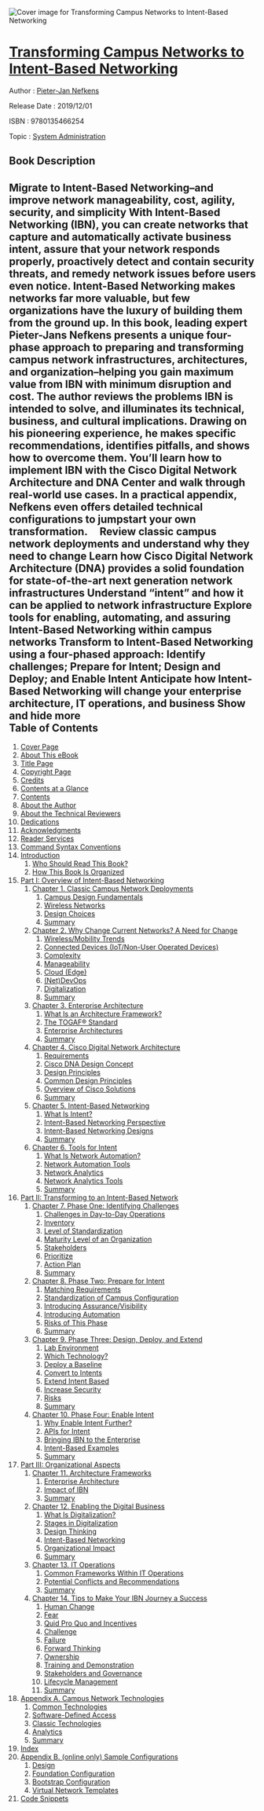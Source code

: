 ![Cover image for Transforming Campus Networks to Intent-Based Networking](https://imgdetail.ebookreading.net/cover/cover/20200215/EB9780135466254.jpg)

[Transforming Campus Networks to Intent-Based Networking](https://ebookreading.net/view/book/Transforming+Campus+Networks+to+Intent-Based+Networking-EB9780135466254_1.html "Transforming Campus Networks to Intent-Based Networking")
====================================================================================================================

Author : [Pieter-Jan Nefkens](https://ebookreading.net/search/author/Pieter-Jan+Nefkens)

Release Date : 2019/12/01

ISBN : 9780135466254

Topic : [System Administration](https://ebookreading.net/search/category/system-administration)

Book Description
-----------------

 Migrate to Intent-Based Networking–and improve network manageability, cost, agility, security, and simplicity
With Intent-Based Networking (IBN), you can create networks that capture and automatically activate business intent, assure that your network responds properly, proactively detect and contain security threats, and remedy network issues before users even notice.
Intent-Based Networking makes networks far more valuable, but few organizations have the luxury of building them from the ground up. In this book, leading expert Pieter-Jans Nefkens presents a unique four-phase approach to preparing and transforming campus network infrastructures, architectures, and organization–helping you gain maximum value from IBN with minimum disruption and cost.
The author reviews the problems IBN is intended to solve, and illuminates its technical, business, and cultural implications. Drawing on his pioneering experience, he makes specific recommendations, identifies pitfalls, and shows how to overcome them. You’ll learn how to implement IBN with the Cisco Digital Network Architecture and DNA Center and walk through real-world use cases. In a practical appendix, Nefkens even offers detailed technical configurations to jumpstart your own transformation.
 
 
Review classic campus network deployments and understand why they need to change
Learn how Cisco Digital Network Architecture (DNA) provides a solid foundation for state-of-the-art next generation network infrastructures
Understand “intent” and how it can be applied to network infrastructure
Explore tools for enabling, automating, and assuring Intent-Based Networking within campus networks
Transform to Intent-Based Networking using a four-phased approach: Identify challenges; Prepare for Intent; Design and Deploy; and Enable Intent
Anticipate how Intent-Based Networking will change your enterprise architecture, IT operations, and business
        Show and hide more                
Table of Contents
-----------------

1. [Cover Page](https://ebookreading.net/view/book/Transforming+Campus+Networks+to+Intent-Based+Networking-EB9780135466254_1.html#cover)
1. [About This eBook](https://ebookreading.net/view/book/Transforming+Campus+Networks+to+Intent-Based+Networking-EB9780135466254_2.html)
1. [Title Page](https://ebookreading.net/view/book/Transforming+Campus+Networks+to+Intent-Based+Networking-EB9780135466254_3.html#title)
1. [Copyright Page](https://ebookreading.net/view/book/Transforming+Campus+Networks+to+Intent-Based+Networking-EB9780135466254_4.html#copy)
1. [Credits](https://ebookreading.net/view/book/Transforming+Campus+Networks+to+Intent-Based+Networking-EB9780135466254_5.html#credit)
1. [Contents at a Glance](https://ebookreading.net/view/book/Transforming+Campus+Networks+to+Intent-Based+Networking-EB9780135466254_6.html#contentg)
1. [Contents](https://ebookreading.net/view/book/Transforming+Campus+Networks+to+Intent-Based+Networking-EB9780135466254_7.html#contents)
1. [About the Author](https://ebookreading.net/view/book/Transforming+Campus+Networks+to+Intent-Based+Networking-EB9780135466254_8.html#author)
1. [About the Technical Reviewers](https://ebookreading.net/view/book/Transforming+Campus+Networks+to+Intent-Based+Networking-EB9780135466254_9.html#about)
1. [Dedications](https://ebookreading.net/view/book/Transforming+Campus+Networks+to+Intent-Based+Networking-EB9780135466254_10.html#dedication)
1. [Acknowledgments](https://ebookreading.net/view/book/Transforming+Campus+Networks+to+Intent-Based+Networking-EB9780135466254_11.html#ack)
1. [Reader Services](https://ebookreading.net/view/book/Transforming+Campus+Networks+to+Intent-Based+Networking-EB9780135466254_12.html#reader)
1. [Command Syntax Conventions](https://ebookreading.net/view/book/Transforming+Campus+Networks+to+Intent-Based+Networking-EB9780135466254_13.html#command)
1. [Introduction](https://ebookreading.net/view/book/Transforming+Campus+Networks+to+Intent-Based+Networking-EB9780135466254_14.html#intro)
    1. [Who Should Read This Book?](https://ebookreading.net/view/book/Transforming+Campus+Networks+to+Intent-Based+Networking-EB9780135466254_14.html#introlev1sec1)
    1. [How This Book Is Organized](https://ebookreading.net/view/book/Transforming+Campus+Networks+to+Intent-Based+Networking-EB9780135466254_14.html#introlev1sec2)
1. [Part I: Overview of Intent-Based Networking](https://ebookreading.net/view/book/Transforming+Campus+Networks+to+Intent-Based+Networking-EB9780135466254_15.html#part1)
    1. [Chapter 1. Classic Campus Network Deployments](https://ebookreading.net/view/book/Transforming+Campus+Networks+to+Intent-Based+Networking-EB9780135466254_16.html#ch01)
        1. [Campus Design Fundamentals](https://ebookreading.net/view/book/Transforming+Campus+Networks+to+Intent-Based+Networking-EB9780135466254_16.html#ch01lev1sec1)
        1. [Wireless Networks](https://ebookreading.net/view/book/Transforming+Campus+Networks+to+Intent-Based+Networking-EB9780135466254_16.html#ch01lev1sec2)
        1. [Design Choices](https://ebookreading.net/view/book/Transforming+Campus+Networks+to+Intent-Based+Networking-EB9780135466254_16.html#ch01lev1sec3)
        1. [Summary](https://ebookreading.net/view/book/Transforming+Campus+Networks+to+Intent-Based+Networking-EB9780135466254_16.html#ch01lev1sec4)
    1. [Chapter 2. Why Change Current Networks? A Need for Change](https://ebookreading.net/view/book/Transforming+Campus+Networks+to+Intent-Based+Networking-EB9780135466254_17.html#ch02)
        1. [Wireless/Mobility Trends](https://ebookreading.net/view/book/Transforming+Campus+Networks+to+Intent-Based+Networking-EB9780135466254_17.html#ch02lev1sec1)
        1. [Connected Devices (IoT/Non-User Operated Devices)](https://ebookreading.net/view/book/Transforming+Campus+Networks+to+Intent-Based+Networking-EB9780135466254_17.html#ch02lev1sec2)
        1. [Complexity](https://ebookreading.net/view/book/Transforming+Campus+Networks+to+Intent-Based+Networking-EB9780135466254_17.html#ch02lev1sec3)
        1. [Manageability](https://ebookreading.net/view/book/Transforming+Campus+Networks+to+Intent-Based+Networking-EB9780135466254_17.html#ch02lev1sec4)
        1. [Cloud (Edge)](https://ebookreading.net/view/book/Transforming+Campus+Networks+to+Intent-Based+Networking-EB9780135466254_17.html#ch02lev1sec5)
        1. [(Net)DevOps](https://ebookreading.net/view/book/Transforming+Campus+Networks+to+Intent-Based+Networking-EB9780135466254_17.html#ch02lev1sec6)
        1. [Digitalization](https://ebookreading.net/view/book/Transforming+Campus+Networks+to+Intent-Based+Networking-EB9780135466254_17.html#ch02lev1sec7)
        1. [Summary](https://ebookreading.net/view/book/Transforming+Campus+Networks+to+Intent-Based+Networking-EB9780135466254_17.html#ch02lev1sec8)
    1. [Chapter 3. Enterprise Architecture](https://ebookreading.net/view/book/Transforming+Campus+Networks+to+Intent-Based+Networking-EB9780135466254_18.html#ch03)
        1. [What Is an Architecture Framework?](https://ebookreading.net/view/book/Transforming+Campus+Networks+to+Intent-Based+Networking-EB9780135466254_18.html#ch03lev1sec1)
        1. [The TOGAF® Standard](https://ebookreading.net/view/book/Transforming+Campus+Networks+to+Intent-Based+Networking-EB9780135466254_18.html#ch03lev1sec2)
        1. [Enterprise Architectures](https://ebookreading.net/view/book/Transforming+Campus+Networks+to+Intent-Based+Networking-EB9780135466254_18.html#ch03lev1sec3)
        1. [Summary](https://ebookreading.net/view/book/Transforming+Campus+Networks+to+Intent-Based+Networking-EB9780135466254_18.html#ch03lev1sec4)
    1. [Chapter 4. Cisco Digital Network Architecture](https://ebookreading.net/view/book/Transforming+Campus+Networks+to+Intent-Based+Networking-EB9780135466254_19.html#ch04)
        1. [Requirements](https://ebookreading.net/view/book/Transforming+Campus+Networks+to+Intent-Based+Networking-EB9780135466254_19.html#ch04lev1sec1)
        1. [Cisco DNA Design Concept](https://ebookreading.net/view/book/Transforming+Campus+Networks+to+Intent-Based+Networking-EB9780135466254_19.html#ch04lev1sec2)
        1. [Design Principles](https://ebookreading.net/view/book/Transforming+Campus+Networks+to+Intent-Based+Networking-EB9780135466254_19.html#ch04lev1sec3)
        1. [Common Design Principles](https://ebookreading.net/view/book/Transforming+Campus+Networks+to+Intent-Based+Networking-EB9780135466254_19.html#ch04lev1sec4)
        1. [Overview of Cisco Solutions](https://ebookreading.net/view/book/Transforming+Campus+Networks+to+Intent-Based+Networking-EB9780135466254_19.html#ch04lev1sec5)
        1. [Summary](https://ebookreading.net/view/book/Transforming+Campus+Networks+to+Intent-Based+Networking-EB9780135466254_19.html#ch04lev1sec6)
    1. [Chapter 5. Intent-Based Networking](https://ebookreading.net/view/book/Transforming+Campus+Networks+to+Intent-Based+Networking-EB9780135466254_20.html#ch05)
        1. [What Is Intent?](https://ebookreading.net/view/book/Transforming+Campus+Networks+to+Intent-Based+Networking-EB9780135466254_20.html#ch05lev1sec1)
        1. [Intent-Based Networking Perspective](https://ebookreading.net/view/book/Transforming+Campus+Networks+to+Intent-Based+Networking-EB9780135466254_20.html#ch05lev1sec2)
        1. [Intent-Based Networking Designs](https://ebookreading.net/view/book/Transforming+Campus+Networks+to+Intent-Based+Networking-EB9780135466254_20.html#ch05lev1sec3)
        1. [Summary](https://ebookreading.net/view/book/Transforming+Campus+Networks+to+Intent-Based+Networking-EB9780135466254_20.html#ch05lev1sec4)
    1. [Chapter 6. Tools for Intent](https://ebookreading.net/view/book/Transforming+Campus+Networks+to+Intent-Based+Networking-EB9780135466254_21.html#ch06)
        1. [What Is Network Automation?](https://ebookreading.net/view/book/Transforming+Campus+Networks+to+Intent-Based+Networking-EB9780135466254_21.html#ch06lev1sec1)
        1. [Network Automation Tools](https://ebookreading.net/view/book/Transforming+Campus+Networks+to+Intent-Based+Networking-EB9780135466254_21.html#ch06lev1sec2)
        1. [Network Analytics](https://ebookreading.net/view/book/Transforming+Campus+Networks+to+Intent-Based+Networking-EB9780135466254_21.html#ch06lev1sec3)
        1. [Network Analytics Tools](https://ebookreading.net/view/book/Transforming+Campus+Networks+to+Intent-Based+Networking-EB9780135466254_21.html#ch06lev1sec4)
        1. [Summary](https://ebookreading.net/view/book/Transforming+Campus+Networks+to+Intent-Based+Networking-EB9780135466254_21.html#ch06lev1sec5)
1. [Part II: Transforming to an Intent-Based Network](https://ebookreading.net/view/book/Transforming+Campus+Networks+to+Intent-Based+Networking-EB9780135466254_22.html#part2)
    1. [Chapter 7. Phase One: Identifying Challenges](https://ebookreading.net/view/book/Transforming+Campus+Networks+to+Intent-Based+Networking-EB9780135466254_23.html#ch07)
        1. [Challenges in Day-to-Day Operations](https://ebookreading.net/view/book/Transforming+Campus+Networks+to+Intent-Based+Networking-EB9780135466254_23.html#ch07lev1sec1)
        1. [Inventory](https://ebookreading.net/view/book/Transforming+Campus+Networks+to+Intent-Based+Networking-EB9780135466254_23.html#ch07lev1sec2)
        1. [Level of Standardization](https://ebookreading.net/view/book/Transforming+Campus+Networks+to+Intent-Based+Networking-EB9780135466254_23.html#ch07lev1sec3)
        1. [Maturity Level of an Organization](https://ebookreading.net/view/book/Transforming+Campus+Networks+to+Intent-Based+Networking-EB9780135466254_23.html#ch07lev1sec4)
        1. [Stakeholders](https://ebookreading.net/view/book/Transforming+Campus+Networks+to+Intent-Based+Networking-EB9780135466254_23.html#ch07lev1sec5)
        1. [Prioritize](https://ebookreading.net/view/book/Transforming+Campus+Networks+to+Intent-Based+Networking-EB9780135466254_23.html#ch07lev1sec6)
        1. [Action Plan](https://ebookreading.net/view/book/Transforming+Campus+Networks+to+Intent-Based+Networking-EB9780135466254_23.html#ch07lev1sec7)
        1. [Summary](https://ebookreading.net/view/book/Transforming+Campus+Networks+to+Intent-Based+Networking-EB9780135466254_23.html#ch07lev1sec8)
    1. [Chapter 8. Phase Two: Prepare for Intent](https://ebookreading.net/view/book/Transforming+Campus+Networks+to+Intent-Based+Networking-EB9780135466254_24.html#ch08)
        1. [Matching Requirements](https://ebookreading.net/view/book/Transforming+Campus+Networks+to+Intent-Based+Networking-EB9780135466254_24.html#ch08lev1sec1)
        1. [Standardization of Campus Configuration](https://ebookreading.net/view/book/Transforming+Campus+Networks+to+Intent-Based+Networking-EB9780135466254_24.html#ch08lev1sec2)
        1. [Introducing Assurance/Visibility](https://ebookreading.net/view/book/Transforming+Campus+Networks+to+Intent-Based+Networking-EB9780135466254_24.html#ch08lev1sec3)
        1. [Introducing Automation](https://ebookreading.net/view/book/Transforming+Campus+Networks+to+Intent-Based+Networking-EB9780135466254_24.html#ch08lev1sec4)
        1. [Risks of This Phase](https://ebookreading.net/view/book/Transforming+Campus+Networks+to+Intent-Based+Networking-EB9780135466254_24.html#ch08lev1sec5)
        1. [Summary](https://ebookreading.net/view/book/Transforming+Campus+Networks+to+Intent-Based+Networking-EB9780135466254_24.html#ch08lev1sec6)
    1. [Chapter 9. Phase Three: Design, Deploy, and Extend](https://ebookreading.net/view/book/Transforming+Campus+Networks+to+Intent-Based+Networking-EB9780135466254_25.html#ch09)
        1. [Lab Environment](https://ebookreading.net/view/book/Transforming+Campus+Networks+to+Intent-Based+Networking-EB9780135466254_25.html#ch09lev1sec1)
        1. [Which Technology?](https://ebookreading.net/view/book/Transforming+Campus+Networks+to+Intent-Based+Networking-EB9780135466254_25.html#ch09lev1sec2)
        1. [Deploy a Baseline](https://ebookreading.net/view/book/Transforming+Campus+Networks+to+Intent-Based+Networking-EB9780135466254_25.html#ch09lev1sec3)
        1. [Convert to Intents](https://ebookreading.net/view/book/Transforming+Campus+Networks+to+Intent-Based+Networking-EB9780135466254_25.html#ch09lev1sec4)
        1. [Extend Intent Based](https://ebookreading.net/view/book/Transforming+Campus+Networks+to+Intent-Based+Networking-EB9780135466254_25.html#ch09lev1sec5)
        1. [Increase Security](https://ebookreading.net/view/book/Transforming+Campus+Networks+to+Intent-Based+Networking-EB9780135466254_25.html#ch09lev1sec6)
        1. [Risks](https://ebookreading.net/view/book/Transforming+Campus+Networks+to+Intent-Based+Networking-EB9780135466254_25.html#ch09lev1sec7)
        1. [Summary](https://ebookreading.net/view/book/Transforming+Campus+Networks+to+Intent-Based+Networking-EB9780135466254_25.html#ch09lev1sec8)
    1. [Chapter 10. Phase Four: Enable Intent](https://ebookreading.net/view/book/Transforming+Campus+Networks+to+Intent-Based+Networking-EB9780135466254_26.html#ch10)
        1. [Why Enable Intent Further?](https://ebookreading.net/view/book/Transforming+Campus+Networks+to+Intent-Based+Networking-EB9780135466254_26.html#ch10lev1sec1)
        1. [APIs for Intent](https://ebookreading.net/view/book/Transforming+Campus+Networks+to+Intent-Based+Networking-EB9780135466254_26.html#ch10lev1sec2)
        1. [Bringing IBN to the Enterprise](https://ebookreading.net/view/book/Transforming+Campus+Networks+to+Intent-Based+Networking-EB9780135466254_26.html#ch10lev1sec3)
        1. [Intent-Based Examples](https://ebookreading.net/view/book/Transforming+Campus+Networks+to+Intent-Based+Networking-EB9780135466254_26.html#ch10lev1sec4)
        1. [Summary](https://ebookreading.net/view/book/Transforming+Campus+Networks+to+Intent-Based+Networking-EB9780135466254_26.html#ch10lev1sec5)
1. [Part III: Organizational Aspects](https://ebookreading.net/view/book/Transforming+Campus+Networks+to+Intent-Based+Networking-EB9780135466254_27.html#part3)
    1. [Chapter 11. Architecture Frameworks](https://ebookreading.net/view/book/Transforming+Campus+Networks+to+Intent-Based+Networking-EB9780135466254_28.html#ch11)
        1. [Enterprise Architecture](https://ebookreading.net/view/book/Transforming+Campus+Networks+to+Intent-Based+Networking-EB9780135466254_28.html#ch11lev1sec1)
        1. [Impact of IBN](https://ebookreading.net/view/book/Transforming+Campus+Networks+to+Intent-Based+Networking-EB9780135466254_28.html#ch11lev1sec2)
        1. [Summary](https://ebookreading.net/view/book/Transforming+Campus+Networks+to+Intent-Based+Networking-EB9780135466254_28.html#ch11lev1sec3)
    1. [Chapter 12. Enabling the Digital Business](https://ebookreading.net/view/book/Transforming+Campus+Networks+to+Intent-Based+Networking-EB9780135466254_29.html#ch12)
        1. [What Is Digitalization?](https://ebookreading.net/view/book/Transforming+Campus+Networks+to+Intent-Based+Networking-EB9780135466254_29.html#ch12lev1sec1)
        1. [Stages in Digitalization](https://ebookreading.net/view/book/Transforming+Campus+Networks+to+Intent-Based+Networking-EB9780135466254_29.html#ch12lev1sec2)
        1. [Design Thinking](https://ebookreading.net/view/book/Transforming+Campus+Networks+to+Intent-Based+Networking-EB9780135466254_29.html#ch12lev1sec3)
        1. [Intent-Based Networking](https://ebookreading.net/view/book/Transforming+Campus+Networks+to+Intent-Based+Networking-EB9780135466254_29.html#ch12lev1sec4)
        1. [Organizational Impact](https://ebookreading.net/view/book/Transforming+Campus+Networks+to+Intent-Based+Networking-EB9780135466254_29.html#ch12lev1sec5)
        1. [Summary](https://ebookreading.net/view/book/Transforming+Campus+Networks+to+Intent-Based+Networking-EB9780135466254_29.html#ch12lev1sec6)
    1. [Chapter 13. IT Operations](https://ebookreading.net/view/book/Transforming+Campus+Networks+to+Intent-Based+Networking-EB9780135466254_30.html#ch13)
        1. [Common Frameworks Within IT Operations](https://ebookreading.net/view/book/Transforming+Campus+Networks+to+Intent-Based+Networking-EB9780135466254_30.html#ch13lev1sec1)
        1. [Potential Conflicts and Recommendations](https://ebookreading.net/view/book/Transforming+Campus+Networks+to+Intent-Based+Networking-EB9780135466254_30.html#ch13lev1sec2)
        1. [Summary](https://ebookreading.net/view/book/Transforming+Campus+Networks+to+Intent-Based+Networking-EB9780135466254_30.html#ch13lev1sec3)
    1. [Chapter 14. Tips to Make Your IBN Journey a Success](https://ebookreading.net/view/book/Transforming+Campus+Networks+to+Intent-Based+Networking-EB9780135466254_31.html#ch14)
        1. [Human Change](https://ebookreading.net/view/book/Transforming+Campus+Networks+to+Intent-Based+Networking-EB9780135466254_31.html#ch14lev1sec1)
        1. [Fear](https://ebookreading.net/view/book/Transforming+Campus+Networks+to+Intent-Based+Networking-EB9780135466254_31.html#ch14lev1sec2)
        1. [Quid Pro Quo and Incentives](https://ebookreading.net/view/book/Transforming+Campus+Networks+to+Intent-Based+Networking-EB9780135466254_31.html#ch14lev1sec3)
        1. [Challenge](https://ebookreading.net/view/book/Transforming+Campus+Networks+to+Intent-Based+Networking-EB9780135466254_31.html#ch14lev1sec4)
        1. [Failure](https://ebookreading.net/view/book/Transforming+Campus+Networks+to+Intent-Based+Networking-EB9780135466254_31.html#ch14lev1sec5)
        1. [Forward Thinking](https://ebookreading.net/view/book/Transforming+Campus+Networks+to+Intent-Based+Networking-EB9780135466254_31.html#ch14lev1sec6)
        1. [Ownership](https://ebookreading.net/view/book/Transforming+Campus+Networks+to+Intent-Based+Networking-EB9780135466254_31.html#ch14lev1sec7)
        1. [Training and Demonstration](https://ebookreading.net/view/book/Transforming+Campus+Networks+to+Intent-Based+Networking-EB9780135466254_31.html#ch14lev1sec8)
        1. [Stakeholders and Governance](https://ebookreading.net/view/book/Transforming+Campus+Networks+to+Intent-Based+Networking-EB9780135466254_31.html#ch14lev1sec9)
        1. [Lifecycle Management](https://ebookreading.net/view/book/Transforming+Campus+Networks+to+Intent-Based+Networking-EB9780135466254_31.html#ch14lev1sec10)
        1. [Summary](https://ebookreading.net/view/book/Transforming+Campus+Networks+to+Intent-Based+Networking-EB9780135466254_31.html#ch14lev1sec11)
1. [Appendix A. Campus Network Technologies](https://ebookreading.net/view/book/Transforming+Campus+Networks+to+Intent-Based+Networking-EB9780135466254_32.html#appa)
    1. [Common Technologies](https://ebookreading.net/view/book/Transforming+Campus+Networks+to+Intent-Based+Networking-EB9780135466254_32.html#appalev1sec1)
    1. [Software-Defined Access](https://ebookreading.net/view/book/Transforming+Campus+Networks+to+Intent-Based+Networking-EB9780135466254_32.html#appalev1sec2)
    1. [Classic Technologies](https://ebookreading.net/view/book/Transforming+Campus+Networks+to+Intent-Based+Networking-EB9780135466254_32.html#appalev1sec3)
    1. [Analytics](https://ebookreading.net/view/book/Transforming+Campus+Networks+to+Intent-Based+Networking-EB9780135466254_32.html#appalev1sec4)
    1. [Summary](https://ebookreading.net/view/book/Transforming+Campus+Networks+to+Intent-Based+Networking-EB9780135466254_32.html#appalev1sec5)
1. [Index](https://ebookreading.net/view/book/Transforming+Campus+Networks+to+Intent-Based+Networking-EB9780135466254_33.html#index)
1. [Appendix B. (online only) Sample Configurations](https://ebookreading.net/view/book/Transforming+Campus+Networks+to+Intent-Based+Networking-EB9780135466254_34.html#appb)
    1. [Design](https://ebookreading.net/view/book/Transforming+Campus+Networks+to+Intent-Based+Networking-EB9780135466254_34.html#appblev1sec1)
    1. [Foundation Configuration](https://ebookreading.net/view/book/Transforming+Campus+Networks+to+Intent-Based+Networking-EB9780135466254_34.html#appblev1sec2)
    1. [Bootstrap Configuration](https://ebookreading.net/view/book/Transforming+Campus+Networks+to+Intent-Based+Networking-EB9780135466254_34.html#appblev1sec3)
    1. [Virtual Network Templates](https://ebookreading.net/view/book/Transforming+Campus+Networks+to+Intent-Based+Networking-EB9780135466254_34.html#appblev1sec4)
1. [Code Snippets](https://ebookreading.net/view/book/Transforming+Campus+Networks+to+Intent-Based+Networking-EB9780135466254_35.html#ch06_images)
